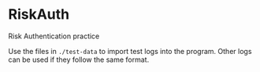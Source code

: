 # RiskAuth
Risk Authentication practice 


Use the files in `./test-data` to import test logs into the program.
Other logs can be used if they follow the same format.